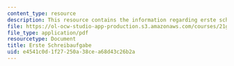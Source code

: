 ```yaml
---
content_type: resource
description: This resource contains the information regarding erste schreibaufgabe.
file: https://ol-ocw-studio-app-production.s3.amazonaws.com/courses/21g-403-german-iii-spring-2004/e4541c0d1f27250a38cea68d43c26b2a_MIT21G_403S04_asn1_4.pdf
file_type: application/pdf
resourcetype: Document
title: Erste Schreibaufgabe
uid: e4541c0d-1f27-250a-38ce-a68d43c26b2a
---
```

